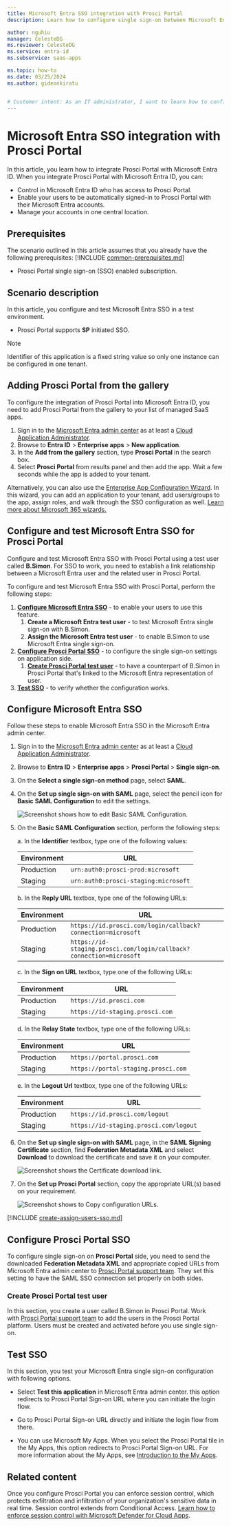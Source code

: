 ```yaml
---
title: Microsoft Entra SSO integration with Prosci Portal
description: Learn how to configure single sign-on between Microsoft Entra ID and Prosci Portal.

author: nguhiu
manager: CelesteDG
ms.reviewer: CelesteDG
ms.service: entra-id
ms.subservice: saas-apps

ms.topic: how-to
ms.date: 03/25/2024
ms.author: gideonkiratu


# Customer intent: As an IT administrator, I want to learn how to configure single sign-on between Microsoft Entra ID and Prosci Portal so that I can control who has access to Prosci Portal, enable automatic sign-in with Microsoft Entra accounts, and manage my accounts in one central location.
---
```


# Microsoft Entra SSO integration with Prosci Portal

In this article,  you learn how to integrate Prosci Portal with Microsoft Entra ID. When you integrate Prosci Portal with Microsoft Entra ID, you can:

* Control in Microsoft Entra ID who has access to Prosci Portal.
* Enable your users to be automatically signed-in to Prosci Portal with their Microsoft Entra accounts.
* Manage your accounts in one central location.

## Prerequisites
The scenario outlined in this article assumes that you already have the following prerequisites:
[!INCLUDE [common-prerequisites.md](~/identity/saas-apps/includes/common-prerequisites.md)]
* Prosci Portal single sign-on (SSO) enabled subscription.

## Scenario description

In this article,  you configure and test Microsoft Entra SSO in a test environment.

* Prosci Portal supports **SP** initiated SSO.

> [!NOTE]
> Identifier of this application is a fixed string value so only one instance can be configured in one tenant.

## Adding Prosci Portal from the gallery

To configure the integration of Prosci Portal into Microsoft Entra ID, you need to add Prosci Portal from the gallery to your list of managed SaaS apps.

1. Sign in to the [Microsoft Entra admin center](https://entra.microsoft.com) as at least a [Cloud Application Administrator](~/identity/role-based-access-control/permissions-reference.md#cloud-application-administrator).
1. Browse to **Entra ID** > **Enterprise apps** > **New application**.
1. In the **Add from the gallery** section, type **Prosci Portal** in the search box.
1. Select **Prosci Portal** from results panel and then add the app. Wait a few seconds while the app is added to your tenant.

Alternatively, you can also use the [Enterprise App Configuration Wizard](https://portal.office.com/AdminPortal/home?Q=Docs#/azureadappintegration). In this wizard, you can add an application to your tenant, add users/groups to the app, assign roles, and walk through the SSO configuration as well. [Learn more about Microsoft 365 wizards.](/microsoft-365/admin/misc/azure-ad-setup-guides)

## Configure and test Microsoft Entra SSO for Prosci Portal

Configure and test Microsoft Entra SSO with Prosci Portal using a test user called **B.Simon**. For SSO to work, you need to establish a link relationship between a Microsoft Entra user and the related user in Prosci Portal.

To configure and test Microsoft Entra SSO with Prosci Portal, perform the following steps:

1. **[Configure Microsoft Entra SSO](#configure-microsoft-entra-sso)** - to enable your users to use this feature.
    1. **Create a Microsoft Entra test user** - to test Microsoft Entra single sign-on with B.Simon.
    1. **Assign the Microsoft Entra test user** - to enable B.Simon to use Microsoft Entra single sign-on.
1. **[Configure Prosci Portal SSO](#configure-prosci-portal-sso)** - to configure the single sign-on settings on application side.
    1. **[Create Prosci Portal test user](#create-prosci-portal-test-user)** - to have a counterpart of B.Simon in Prosci Portal that's linked to the Microsoft Entra representation of user.
1. **[Test SSO](#test-sso)** - to verify whether the configuration works.

## Configure Microsoft Entra SSO

Follow these steps to enable Microsoft Entra SSO in the Microsoft Entra admin center.

1. Sign in to the [Microsoft Entra admin center](https://entra.microsoft.com) as at least a [Cloud Application Administrator](~/identity/role-based-access-control/permissions-reference.md#cloud-application-administrator).
1. Browse to **Entra ID** > **Enterprise apps** > **Prosci Portal** > **Single sign-on**.
1. On the **Select a single sign-on method** page, select **SAML**.
1. On the **Set up single sign-on with SAML** page, select the pencil icon for **Basic SAML Configuration** to edit the settings.

   ![Screenshot shows how to edit Basic SAML Configuration.](common/edit-urls.png "Basic Configuration")

1. On the **Basic SAML Configuration** section, perform the following steps:

    a. In the **Identifier** textbox, type one of the following values:

    | **Environment**| **URL** |
    |------------|---------|
    | Production |`urn:auth0:prosci-prod:microsoft`|
    | Staging |`urn:auth0:prosci-staging:microsoft`|

    b. In the **Reply URL** textbox, type one of the following URLs:

    | **Environment**| **URL** |
    |------------|---------|
    | Production | `https://id.prosci.com/login/callback?connection=microsoft` |
    | Staging | `https://id-staging.prosci.com/login/callback?connection=microsoft` |

	c. In the **Sign on URL** textbox, type one of the following URLs:
    
    | **Environment**| **URL** |
    |------------|---------|
    | Production | `https://id.prosci.com` |
    | Staging | `https://id-staging.prosci.com` |

    d. In the **Relay State** textbox, type one of the following URLs:

    | **Environment**| **URL** |
    |------------|---------|
    | Production | `https://portal.prosci.com` |
    | Staging | `https://portal-staging.prosci.com` |

    e. In the **Logout Url** textbox, type one of the following URLs:

    | **Environment**| **URL** |
    |------------|---------|
    | Production | `https://id.prosci.com/logout` |
    | Staging | `https://id-staging.prosci.com/logout` |

1. On the **Set up single sign-on with SAML** page, in the **SAML Signing Certificate** section, find **Federation Metadata XML** and select **Download** to download the certificate and save it on your computer.

	![Screenshot shows the Certificate download link.](common/metadataxml.png "Certificate")

1. On the **Set up Prosci Portal** section, copy the appropriate URL(s) based on your requirement.

	![Screenshot shows to Copy configuration URLs.](common/copy-configuration-urls.png "Metadata")

<a name='create-a-microsoft-entra-id-test-user'></a>

[!INCLUDE [create-assign-users-sso.md](~/identity/saas-apps/includes/create-assign-users-sso.md)]

## Configure Prosci Portal SSO

To configure single sign-on on **Prosci Portal** side, you need to send the downloaded **Federation Metadata XML** and appropriate copied URLs from Microsoft Entra admin center to [Prosci Portal support team](mailto:support@prosci.com). They set this setting to have the SAML SSO connection set properly on both sides.

### Create Prosci Portal test user

In this section, you create a user called B.Simon in Prosci Portal. Work with [Prosci Portal support team](mailto:support@prosci.com) to add the users in the Prosci Portal platform. Users must be created and activated before you use single sign-on.

## Test SSO 

In this section, you test your Microsoft Entra single sign-on configuration with following options.
 
* Select **Test this application** in Microsoft Entra admin center. this option redirects to Prosci Portal Sign-on URL where you can initiate the login flow.
 
* Go to Prosci Portal Sign-on URL directly and initiate the login flow from there.
 
* You can use Microsoft My Apps. When you select the Prosci Portal tile in the My Apps, this option redirects to Prosci Portal Sign-on URL. For more information about the My Apps, see [Introduction to the My Apps](https://support.microsoft.com/account-billing/sign-in-and-start-apps-from-the-my-apps-portal-2f3b1bae-0e5a-4a86-a33e-876fbd2a4510).

## Related content

Once you configure Prosci Portal you can enforce session control, which protects exfiltration and infiltration of your organization's sensitive data in real time. Session control extends from Conditional Access. [Learn how to enforce session control with Microsoft Defender for Cloud Apps](/cloud-app-security/proxy-deployment-any-app).
